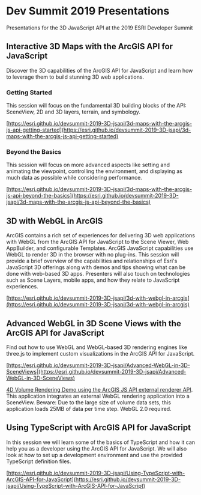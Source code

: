 # Dev Summit 2019 Presentations

Presentations for the 3D JavaScript API at the 2019 ESRI Developer Summit

## Interactive 3D Maps with the ArcGIS API for JavaScript

Discover the 3D capabilities of the ArcGIS API for JavaScript and learn how to leverage them to build stunning 3D web applications. 

### Getting Started

This session will focus on the fundamental 3D building blocks of the API: SceneView, 2D and 3D layers, terrain, and symbology.

[https://esri.github.io/devsummit-2019-3D-jsapi/3d-maps-with-the-arcgis-js-api-getting-started](https://esri.github.io/devsummit-2019-3D-jsapi/3d-maps-with-the-arcgis-js-api-getting-started)

### Beyond the Basics

This session will focus on more advanced aspects like setting and animating the viewpoint, controlling the environment, and displaying as much data as possible while considering performance.

[https://esri.github.io/devsummit-2019-3D-jsapi/3d-maps-with-the-arcgis-js-api-beyond-the-basics](https://esri.github.io/devsummit-2019-3D-jsapi/3d-maps-with-the-arcgis-js-api-beyond-the-basics)


## 3D with WebGL in ArcGIS

ArcGIS contains a rich set of experiences for delivering 3D web applications with WebGL from the ArcGIS API for JavaScript to the Scene Viewer, Web AppBuilder, and configurable Templates. ArcGIS JavaScript capabilities use WebGL to render 3D in the browser with no plug-ins. This session will provide a brief overview of the capabilities and relationships of Esri's JavaScript 3D offerings along with demos and tips showing what can be done with web-based 3D apps. Presenters will also touch on technologies such as Scene Layers, mobile apps, and how they relate to JavaScript experiences.

[https://esri.github.io/devsummit-2019-3D-jsapi/3d-with-webgl-in-arcgis](https://esri.github.io/devsummit-2019-3D-jsapi/3d-with-webgl-in-arcgis)

## Advanced WebGL in 3D Scene Views with the ArcGIS API for JavaScript

Find out how to use WebGL and WebGL-based 3D rendering engines like three.js to implement custom visualizations in the ArcGIS API for JavaScript.

[https://esri.github.io/devsummit-2019-3D-jsapi/Advanced-WebGL-in-3D-SceneViews](https://esri.github.io/devsummit-2019-3D-jsapi/Advanced-WebGL-in-3D-SceneViews)

[4D Volume Rendering Demo using the ArcGIS JS API external renderer API](https://esri.github.io/devsummit-2019-3D-jsapi/Advanced-WebGL-in-3D-SceneViews/ArcGIS-Volume-Renderer/). This application integrates an external WebGL rendering application into a SceneView. Beware: Due to the large size of volume data sets, this application loads 25MB of data per time step. WebGL 2.0 required.

## Using TypeScript with ArcGIS API for JavaScript

In this session we will learn some of the basics of TypeScript and how it can help you as a developer using the ArcGIS API for JavaScript. We will also look at how to set up a development environment and use the provided TypeScript definition files.

[https://esri.github.io/devsummit-2019-3D-jsapi/Using-TypeScript-with-ArcGIS-API-for-JavaScript](https://esri.github.io/devsummit-2019-3D-jsapi/Using-TypeScript-with-ArcGIS-API-for-JavaScript)


